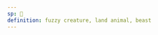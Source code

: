 ```yaml
---
sp: 󱥢
definition: fuzzy creature, land animal, beast
---
```

<!-- soweli are creatures. they're usually fluffy or furry, move on 4 legs, and a lot of them move pretty fast (but not all). to some people, soweli can be both this specific type of animal, and a generic term for all animals. -->